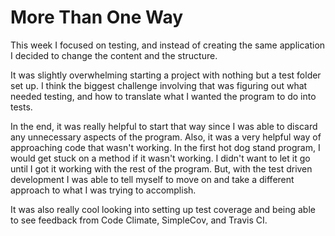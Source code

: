 # More Than One Way

This week I focused on testing, and instead of creating the same application I decided to change the content and the structure.

It was slightly overwhelming starting a project with nothing but a test folder set up. I think the biggest challenge involving that was figuring out what needed testing, and how to translate what I wanted the program to do into tests.

In the end, it was really helpful to start that way since I was able to discard any unnecessary aspects of the program. Also, it was a very helpful way of approaching code that wasn't working. In the first hot dog stand program, I would get stuck on a method if it wasn't working. I didn't want to let it go until I got it working with the rest of the program. But, with the test driven development I was able to tell myself to move on and take a different approach to what I was trying to accomplish.

It was also really cool looking into setting up test coverage and being able to see feedback from Code Climate, SimpleCov, and Travis CI.
